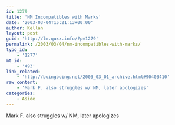 ```yaml
---
id: 1279
title: 'NM Incompatibles with Marks'
date: '2003-03-04T15:21:13+00:00'
author: Kellan
layout: post
guid: 'http://lm.quxx.info/?p=1279'
permalink: /2003/03/04/nm-incompatibles-with-marks/
typo_id:
    - '1277'
mt_id:
    - '493'
link_related:
    - 'http://boingboing.net/2003_03_01_archive.html#90403410'
raw_content:
    - 'Mark F. also struggles w/ NM, later apologizes'
categories:
    - Aside
---
```


Mark F. also struggles w/ NM, later apologizes
